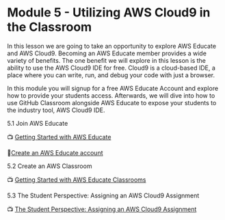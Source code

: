 # Module 5 - Utilizing AWS Cloud9 in the Classroom
In this lesson we are going to take an opportunity to explore AWS Educate and AWS Cloud9.  Becoming an AWS Educate member provides a wide variety of benefits. The one benefit we will explore in this lesson is the ability to use the AWS Cloud9 IDE for free. Cloud9 is a cloud-based IDE, a place where you can write, run, and debug your code with just a browser.

In this module you will signup for a free AWS Educate Account and explore how to provide your students access. Afterwards, we will dive into how to use GitHub Classroom alongside AWS Educate to expose your students to the industry tool, AWS Cloud9 IDE.

5.1 Join AWS Educate

:tv: [Getting Started with AWS Educate](https://s3.amazonaws.com/awseducate-onboarding/Educator+Toolkit/Movies/Getting+Started+with+AWS+Educate.mp4)

:notebook:[Create an AWS Educate account](https://aws.amazon.com/education/awseducate/)

5.2 Create an AWS Classroom

:tv: [Getting Started with AWS Educate Classrooms](https://s3.amazonaws.com/awseducate-onboarding/Educator+Toolkit/Movies/AWS+Educate+Educator+Classrooms+Overview.mp4)

5.3 The Student Perspective: Assigning an AWS Cloud9 Assignment

:tv: [The Student Perspective: Assigning an AWS Cloud9 Assignment](https://youtu.be/bBPRD8ytWcI)
